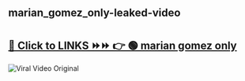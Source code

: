 
 ## marian_gomez_only-leaked-video 

# <h2><a href="https://clipsfans.com/marian_gomez_only&ref=git">🔗 Click to LINKS ⏩⏩ 👉 🟢 marian gomez only </a></h2>

<a href="https://clipsfans.com/marian_gomez_only&ref=git" rel="nofollow" data-target="animated-image.originalLink"><img src="https://i.ibb.co.com/xMMVF88/686577567.gif" alt="Viral Video Original" style="max-width: 100%; display: inline-block;" data-target="animated-image.originalImage"></a>
